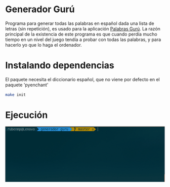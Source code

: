 # Generador Gurú
Programa para generar todas las palabras en español dada una lista de letras (sin repetición), es usado para la aplicación [Palabras Gurú](https://play.google.com/store/apps/details?id=com.wordgame.wordconnect.es&hl=es_419). 
La razón principal de la existencia de este programa es que cuando perdía mucho tiempo en un nivel del juego tendía a probar con todas las palabras, y para hacerlo yo que lo haga el ordenador.

# Instalando dependencias
El paquete necesita el diccionario español, que no viene por defecto en el paquete 'pyenchant'
``` bash
make init
```

# Ejecución
![Demo Gurú](./screenshots/guru.gif)

